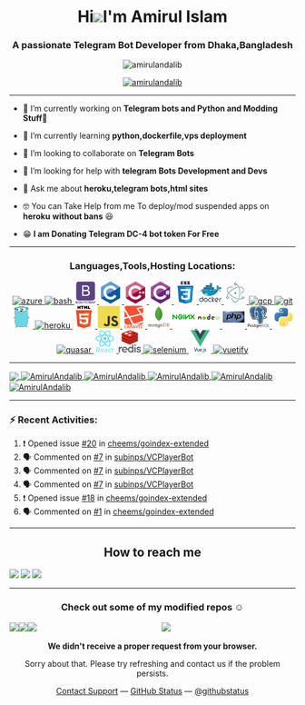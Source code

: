 <h1 align="center">Hi<img src="https://media.giphy.com/media/hvRJCLFzcasrR4ia7z/giphy.gif" width="30px">I'm Amirul Islam</h1>
<h3 align="center">A passionate Telegram Bot Developer from Dhaka,Bangladesh</h3>

<p align="center"> <img src="https://komarev.com/ghpvc/?username=AmirulAndalib&label=Profile%20views&color=0e75b6&style=flat" alt="amirulandalib" /> </p>

<p align="center"> <a href="https://github.com/AMirulAndalib"><img src="https://github-profile-trophy.vercel.app/?username=amirulandalib&theme=darkhub" alt="amirulandalib" /></a> </p>


---
<p align="center">
 
- 🔭 I’m currently working on **Telegram bots and Python and Modding Stuff🥵**

- 🌱 I’m currently learning **python,dockerfile,vps deployment**

- 👯 I’m looking to collaborate on **Telegram Bots**

- 🤝 I’m looking for help with **telegram Bots Development and Devs**

- 💬 Ask me about **heroku,telegram bots,html sites**

- 🤓 You can Take Help from me To deploy/mod suspended apps on **heroku** **without bans** 😆

- 😁 **I am Donating Telegram DC-4 bot token For Free** </p>
 

---
<h3 align="center">Languages,Tools,Hosting Locations:</h3>
<p align="center"> <a href="https://azure.microsoft.com/en-in/" target="_blank"> <img src="https://www.vectorlogo.zone/logos/microsoft_azure/microsoft_azure-icon.svg" alt="azure" width="40" height="40"/> </a> <a href="https://www.gnu.org/software/bash/" target="_blank"> <img src="https://www.vectorlogo.zone/logos/gnu_bash/gnu_bash-icon.svg" alt="bash" width="40" height="40"/> </a> <a href="https://getbootstrap.com" target="_blank"> <img src="https://raw.githubusercontent.com/devicons/devicon/master/icons/bootstrap/bootstrap-plain-wordmark.svg" alt="bootstrap" width="40" height="40"/> </a> <a href="https://www.cprogramming.com/" target="_blank"> <img src="https://raw.githubusercontent.com/devicons/devicon/master/icons/c/c-original.svg" alt="c" width="40" height="40"/> </a> <a href="https://www.w3schools.com/cpp/" target="_blank"> <img src="https://raw.githubusercontent.com/devicons/devicon/master/icons/cplusplus/cplusplus-original.svg" alt="cplusplus" width="40" height="40"/> </a> <a href="https://www.w3schools.com/cs/" target="_blank"> <img src="https://raw.githubusercontent.com/devicons/devicon/master/icons/csharp/csharp-original.svg" alt="csharp" width="40" height="40"/> </a> <a href="https://www.w3schools.com/css/" target="_blank"> <img src="https://raw.githubusercontent.com/devicons/devicon/master/icons/css3/css3-original-wordmark.svg" alt="css3" width="40" height="40"/> </a> <a href="https://www.docker.com/" target="_blank"> <img src="https://raw.githubusercontent.com/devicons/devicon/master/icons/docker/docker-original-wordmark.svg" alt="docker" width="40" height="40"/> </a> <a href="https://www.electronjs.org" target="_blank"> <img src="https://raw.githubusercontent.com/devicons/devicon/master/icons/electron/electron-original.svg" alt="electron" width="40" height="40"/> </a> <a href="https://cloud.google.com" target="_blank"> <img src="https://www.vectorlogo.zone/logos/google_cloud/google_cloud-icon.svg" alt="gcp" width="40" height="40"/> </a> <a href="https://git-scm.com/" target="_blank"> <img src="https://www.vectorlogo.zone/logos/git-scm/git-scm-icon.svg" alt="git" width="40" height="40"/> </a> <a href="https://golang.org" target="_blank"> <img src="https://raw.githubusercontent.com/devicons/devicon/master/icons/go/go-original.svg" alt="go" width="40" height="40"/> </a> <a href="https://heroku.com" target="_blank"> <img src="https://www.vectorlogo.zone/logos/heroku/heroku-icon.svg" alt="heroku" width="40" height="40"/> </a> <a href="https://www.w3.org/html/" target="_blank"> <img src="https://raw.githubusercontent.com/devicons/devicon/master/icons/html5/html5-original-wordmark.svg" alt="html5" width="40" height="40"/> </a> <a href="https://developer.mozilla.org/en-US/docs/Web/JavaScript" target="_blank"> <img src="https://raw.githubusercontent.com/devicons/devicon/master/icons/javascript/javascript-original.svg" alt="javascript" width="40" height="40"/> </a> <a href="https://laravel.com/" target="_blank"> <img src="https://raw.githubusercontent.com/devicons/devicon/master/icons/laravel/laravel-plain-wordmark.svg" alt="laravel" width="40" height="40"/> </a> <a href="https://www.mongodb.com/" target="_blank"> <img src="https://raw.githubusercontent.com/devicons/devicon/master/icons/mongodb/mongodb-original-wordmark.svg" alt="mongodb" width="40" height="40"/> </a> <a href="https://www.nginx.com" target="_blank"> <img src="https://raw.githubusercontent.com/devicons/devicon/master/icons/nginx/nginx-original.svg" alt="nginx" width="40" height="40"/> </a> <a href="https://nodejs.org" target="_blank"> <img src="https://raw.githubusercontent.com/devicons/devicon/master/icons/nodejs/nodejs-original-wordmark.svg" alt="nodejs" width="40" height="40"/> </a> <a href="https://www.php.net" target="_blank"> <img src="https://raw.githubusercontent.com/devicons/devicon/master/icons/php/php-original.svg" alt="php" width="40" height="40"/> </a> <a href="https://www.postgresql.org" target="_blank"> <img src="https://raw.githubusercontent.com/devicons/devicon/master/icons/postgresql/postgresql-original-wordmark.svg" alt="postgresql" width="40" height="40"/> </a> <a href="https://www.python.org" target="_blank"> <img src="https://raw.githubusercontent.com/devicons/devicon/master/icons/python/python-original.svg" alt="python" width="40" height="40"/> </a> <a href="https://quasar.dev/" target="_blank"> <img src="https://cdn.quasar.dev/logo/svg/quasar-logo.svg" alt="quasar" width="40" height="40"/> </a> <a href="https://reactjs.org/" target="_blank"> <img src="https://raw.githubusercontent.com/devicons/devicon/master/icons/react/react-original-wordmark.svg" alt="react" width="40" height="40"/> </a> <a href="https://redis.io" target="_blank"> <img src="https://raw.githubusercontent.com/devicons/devicon/master/icons/redis/redis-original-wordmark.svg" alt="redis" width="40" height="40"/> </a> <a href="https://www.selenium.dev" target="_blank"> <img src="https://raw.githubusercontent.com/detain/svg-logos/780f25886640cef088af994181646db2f6b1a3f8/svg/selenium-logo.svg" alt="selenium" width="40" height="40"/> </a> <a href="https://vuejs.org/" target="_blank"> <img src="https://raw.githubusercontent.com/devicons/devicon/master/icons/vuejs/vuejs-original-wordmark.svg" alt="vuejs" width="40" height="40"/> </a> <a href="https://vuetifyjs.com/en/" target="_blank"> <img src="https://bestofjs.org/logos/vuetify.svg" alt="vuetify" width="40" height="40"/> </a> </p>

---
<a href="https://raw.githubusercontent.com/moi-workspace/github-stats/master/generated/overview.svg">
  <img align="center" src="https://raw.githubusercontent.com/moi-workspace/github-stats/master/generated/overview.svg" />
</a>
<a href="https://raw.githubusercontent.com/moi-workspace/github-stats/master/generated/languages.svg"alt="AmirulAndalib">
  <img align="center" src="https://raw.githubusercontent.com/moi-workspace/github-stats/master/generated/languages.svg"alt="AmirulAndalib" />
</a>
<a href="https://github-readme-stats.vercel.app/api/top-langs?username=AmirulAndalib&show_icons=true&locale=en&langs_count=20&theme=highcontrast"alt="AmirulAndalib">
  <img align="center" src="https://github-readme-stats.vercel.app/api/top-langs?username=AmirulAndalib&show_icons=true&locale=en&langs_count=15&theme=highcontrast"alt="AmirulAndalib" />
</a>
<a href="https://github-readme-stats.vercel.app/api?username=AmirulAndalib&show_icons=true&locale=en&count_private=true&theme=chartreuse-dark" alt="AmirulAndalib">
  <img align="center" src="https://github-readme-stats.vercel.app/api?username=AmirulAndalib&show_icons=true&locale=en&count_private=true&theme=chartreuse-dark" alt="AmirulAndalib" />
</a>
<a href="https://github-readme-streak-stats.herokuapp.com?user=AmirulAndalib&theme=midnight-purple&hide_border=true" alt="AmirulAndalib">
  <img align="center" src="https://github-readme-streak-stats.herokuapp.com?user=AmirulAndalib&theme=midnight-purple&hide_border=true" alt="AmirulAndalib" />
</a>
<a href="https://github-readme-stats.vercel.app/api/wakatime?username=AmirulAndalib&theme=vision-friendly-dark" alt="AmirulAndalib">
  <img align="center" src="https://github-readme-stats.vercel.app/api/wakatime?username=AmirulAndalib&theme=vision-friendly-dark" alt="AmirulAndalib" />
</a>

---
### :zap: Recent Activities:

<!--START_SECTION:activity-->
1. ❗️ Opened issue [#20](https://github.com/cheems/goindex-extended/issues/20) in [cheems/goindex-extended](https://github.com/cheems/goindex-extended)
2. 🗣 Commented on [#7](https://github.com/subinps/VCPlayerBot/issues/7) in [subinps/VCPlayerBot](https://github.com/subinps/VCPlayerBot)
3. 🗣 Commented on [#7](https://github.com/subinps/VCPlayerBot/issues/7) in [subinps/VCPlayerBot](https://github.com/subinps/VCPlayerBot)
4. 🗣 Commented on [#7](https://github.com/subinps/VCPlayerBot/issues/7) in [subinps/VCPlayerBot](https://github.com/subinps/VCPlayerBot)
5. ❗️ Opened issue [#18](https://github.com/cheems/goindex-extended/issues/18) in [cheems/goindex-extended](https://github.com/cheems/goindex-extended)
6. 🗣 Commented on [#1](https://github.com/cheems/goindex-extended/issues/1) in [cheems/goindex-extended](https://github.com/cheems/goindex-extended)
<!--END_SECTION:activity-->




---
<h2 align="center"> How to reach me </h2>

[<img src="https://www.vectorlogo.zone/logos/twitter/twitter-tile.svg" width="32">](https://twitter.com/AmirulAndalib) 
[<img src="https://www.vectorlogo.zone/logos/telegram/telegram-tile.svg" width="32">](http://t.me/XcodersHub) 
[<img src="https://www.vectorlogo.zone/logos/linkedin/linkedin-tile.svg" width="32">](https://linkedin.com/in/)

---


<h3 align="center">Check out some of my modified repos ☺ </h3>

<a href="https://github.com/XcodersHub/TorrentLeechX">
  <img align="left" src="https://github-readme-stats.vercel.app/api/pin/?username=XcodersHub&repo=TorrentLeechX&theme=tokyonight" />
</a>
<a href="https://github.com/XcodersHub/TorrentLeechx-Classic">
  <img align="left" src="https://github-readme-stats.vercel.app/api/pin/?username=XcodersHub&repo=TorrentLeechx-Classic&theme=dark" />
</a>
<a href="https://github.com/XcodersHub/TorToolkitX">
  <img align="left" src="https://github-readme-stats.vercel.app/api/pin/?username=XcodersHub&repo=TorToolkitX&theme=dark" />
</a> 


<p align="center">
	<img width="40" src="https://github.githubassets.com/images/spinners/octocat-spinner-64.gif">
<p align="center"><strong>We didn't receive a proper request from your browser.</strong></p>
<p align="center">Sorry about that. Please try refreshing and contact us if the problem persists.</p>
<p align="center">
	<a href="https://www.youtube.com/watch?v=dQw4w9WgXcQ">Contact Support</a> —
	<a href="https://www.youtube.com/watch?v=dQw4w9WgXcQ">GitHub Status</a> —
	<a href="https://www.youtube.com/watch?v=dQw4w9WgXcQ">@githubstatus</a>
</p>
<p></p>
<p></p>
</p>
